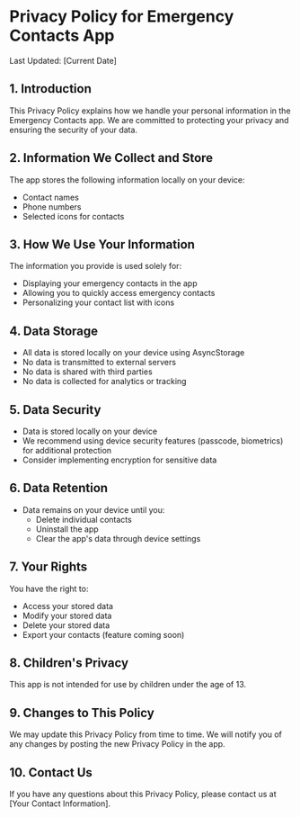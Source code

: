 # Privacy Policy for Emergency Contacts App

Last Updated: [Current Date]

## 1. Introduction

This Privacy Policy explains how we handle your personal information in the Emergency Contacts app. We are committed to protecting your privacy and ensuring the security of your data.

## 2. Information We Collect and Store

The app stores the following information locally on your device:

- Contact names
- Phone numbers
- Selected icons for contacts

## 3. How We Use Your Information

The information you provide is used solely for:

- Displaying your emergency contacts in the app
- Allowing you to quickly access emergency contacts
- Personalizing your contact list with icons

## 4. Data Storage

- All data is stored locally on your device using AsyncStorage
- No data is transmitted to external servers
- No data is shared with third parties
- No data is collected for analytics or tracking

## 5. Data Security

- Data is stored locally on your device
- We recommend using device security features (passcode, biometrics) for additional protection
- Consider implementing encryption for sensitive data

## 6. Data Retention

- Data remains on your device until you:
  - Delete individual contacts
  - Uninstall the app
  - Clear the app's data through device settings

## 7. Your Rights

You have the right to:

- Access your stored data
- Modify your stored data
- Delete your stored data
- Export your contacts (feature coming soon)

## 8. Children's Privacy

This app is not intended for use by children under the age of 13.

## 9. Changes to This Policy

We may update this Privacy Policy from time to time. We will notify you of any changes by posting the new Privacy Policy in the app.

## 10. Contact Us

If you have any questions about this Privacy Policy, please contact us at [Your Contact Information].
